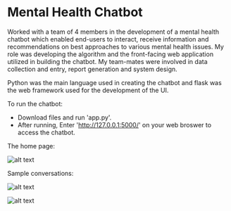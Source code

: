 # Mental Health Chatbot

Worked with a team of 4 members in the development of a mental health chatbot which enabled end-users to interact, receive information and recommendations on best approaches to various mental health issues. My role was developing the algorithm and the front-facing web application utilized in building the chatbot. My team-mates were involved in data collection and entry, report generation and system design.

Python was the main language used in creating the chatbot and flask was the web framework used for the development of the UI.

To run the chatbot:
- Download files and run 'app.py'.
- After running, Enter 'http://127.0.0.1:5000/' on your web broswer to access the chatbot.

The home page:

![alt text](https://github.com/Adetola-Toyosi/m-chatbot/blob/main/chatbot1.jpg)


Sample conversations:

![alt text](https://github.com/Adetola-Toyosi/m-chatbot/blob/main/chatbot2.jpg)

![alt text](https://github.com/Adetola-Toyosi/m-chatbot/blob/main/chatbot3.jpg)
